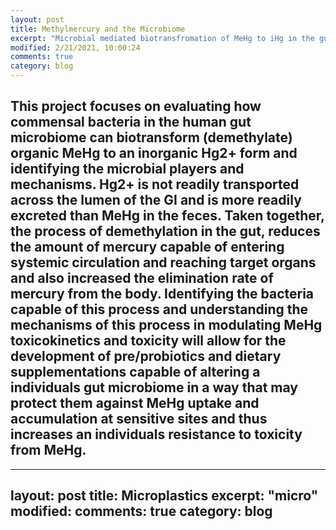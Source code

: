 ```yaml
---
layout: post
title: Methylmercury and the Microbiome
excerpt: "Microbial mediated biotransfromation of MeHg to iHg in the gut confers protection"
modified: 2/21/2021, 10:00:24
comments: true
category: blog
---
```

This project focuses on evaluating how commensal bacteria in the human gut microbiome can biotransform (demethylate) organic MeHg to an inorganic Hg2+ form and identifying the microbial players and mechanisms. Hg2+ is not readily transported across the lumen of the GI and is more readily excreted than MeHg in the feces. Taken together, the process of demethylation in the gut, reduces the amount of mercury capable of entering systemic circulation and reaching target organs and also increased the elimination rate of mercury from the body. Identifying the bacteria capable of this process and understanding the mechanisms of this process in modulating MeHg toxicokinetics and toxicity will allow for the development of pre/probiotics and dietary supplementations capable of altering a individuals gut microbiome in a way that may protect them against MeHg uptake and accumulation at sensitive sites and thus increases an individuals resistance to toxicity from MeHg.
---
---
layout: post
title: Microplastics
excerpt: "micro"
modified: 
comments: true
category: blog
--- 

